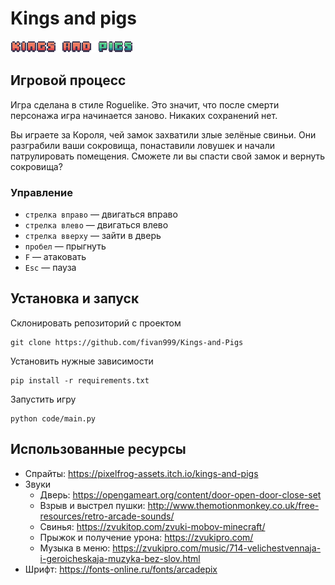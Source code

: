 # Kings and pigs
![](./graphics/menu/logos/big_logo.png)
## Игровой процесс
Игра сделана в стиле Roguelike. Это значит, что после смерти персонажа игра начинается заново. Никаких сохранений нет.

Вы играете за Короля, чей замок захватили злые зелёные свиньи. Они разграбили ваши сокровища, понаставили ловушек и начали патрулировать помещения. Сможете ли вы спасти свой замок и вернуть сокровища?
### Управление
- `стрелка вправо` — двигаться вправо
- `стрелка влево` — двигаться влево
- `стрелка вверху` — зайти в дверь
- `пробел` — прыгнуть
- `F` — атаковать
- `Esc` — пауза
## Установка и запуск
Склонировать репозиторий с проектом
~~~
git clone https://github.com/fivan999/Kings-and-Pigs
~~~
Установить нужные зависимости
~~~
pip install -r requirements.txt
~~~
Запустить игру
~~~
python code/main.py
~~~
## Использованные ресурсы
- Спрайты: https://pixelfrog-assets.itch.io/kings-and-pigs
- Звуки 
  - Дверь: https://opengameart.org/content/door-open-door-close-set
  - Взрыв и выстрел пушки: http://www.themotionmonkey.co.uk/free-resources/retro-arcade-sounds/
  - Свинья: https://zvukitop.com/zvuki-mobov-minecraft/
  - Прыжок и получение урона: https://zvukipro.com/
  - Музыка в меню: https://zvukipro.com/music/714-velichestvennaja-i-geroicheskaja-muzyka-bez-slov.html
- Шрифт: https://fonts-online.ru/fonts/arcadepix
  
